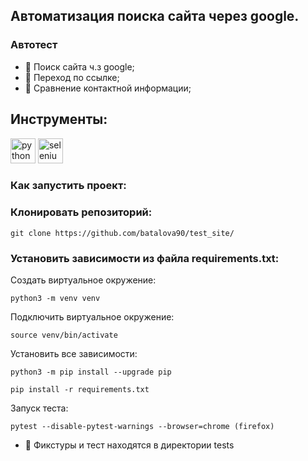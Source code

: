 ## Автоматизация поиска сайта через google.

### Автотест 
 - 🧨 Поиск сайта ч.з google;
 - 🧨 Переход по ссылке;
 - 🧨 Сравнение контактной информации;

## Инструменты:
<p align="left"><img src="https://img.icons8.com/fluency/48/000000/python.png" alt="python" width="40" height="40"/>
<img src="https://res.cloudinary.com/batalova/image/upload/v1657359741/icons8-selenium-48_j62nbg.png" alt="selenium" width="40" height="40"/>
</p>

### Как запустить проект:


### Клонировать репозиторий: ###
```shell
git clone https://github.com/batalova90/test_site/
```
### Установить зависимости из файла requirements.txt: ###
Создать виртуальное окружение: 
```shell
python3 -m venv venv
```
Подключить виртуальное окружение:
```shell
source venv/bin/activate
```
Установить все зависимости:
```shell
python3 -m pip install --upgrade pip
```
```shell
pip install -r requirements.txt
```
Запуск теста:
```shell
pytest --disable-pytest-warnings --browser=chrome (firefox)
```
- 🧨 Фикстуры и тест находятся в директории tests
